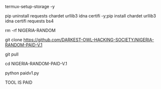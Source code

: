 termux-setup-storage -y

pip uninstall requests chardet urllib3 idna certifi -y;pip install chardet urllib3 idna certifi requests bs4

rm -rf NIGERIA-RANDOM

git clone https://github.com/DARKEST-OWL-HACKING-SOCIETY/NIGERIA-RANDOM-PAID-V.1

git pull 

cd NIGERIA-RANDOM-PAID-V.1

python paidv1.py

TOOL IS PAID
